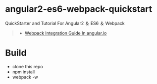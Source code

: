 # angular2-es6-webpack-quickstart
QuickStarter and Tutorial For Angular2 ＆ ES6 ＆ Webpack

> - [Webpack Integration Guide In angular.io](https://angular.io/docs/ts/latest/guide/webpack.html)


# Build 

- clone this repo 
- npm install
- webpack -w
